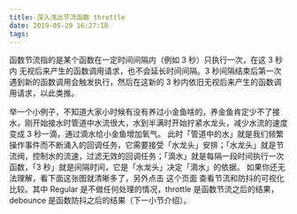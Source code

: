 ```yaml
---
title: 深入浅出节流函数 throttle
date: 2019-05-29 16:27:18
tags:
---
```


函数节流指的是某个函数在一定时间间隔内（例如 3 秒）只执行一次，在这 3 秒内 无视后来产生的函数调用请求，也不会延长时间间隔。3 秒间隔结束后第一次遇到新的函数调用会触发执行，然后在这新的 3 秒内依旧无视后来产生的函数调用请求，以此类推。

举一个小例子，不知道大家小时候有没有养过小金鱼啥的，养金鱼肯定少不了接水，刚开始接水时管道中水流很大，水到半满时开始拧紧水龙头，减少水流的速度变成 3 秒一滴，通过滴水给小金鱼增加氧气。
此时「管道中的水」就是我们频繁操作事件而不断涌入的回调任务，它需要接受「水龙头」安排；「水龙头」就是节流阀，控制水的流速，过滤无效的回调任务；「滴水」就是每隔一段时间执行一次函数，「3 秒」就是间隔时间，它是「水龙头」决定「滴水」的依据。
如果你还无法理解，看下面这张图就清晰多了，另外点击 这个页面 查看节流和防抖的可视化比较。其中 Regular 是不做任何处理的情况，throttle 是函数节流之后的结果，debounce 是函数防抖之后的结果（下一小节介绍）。
